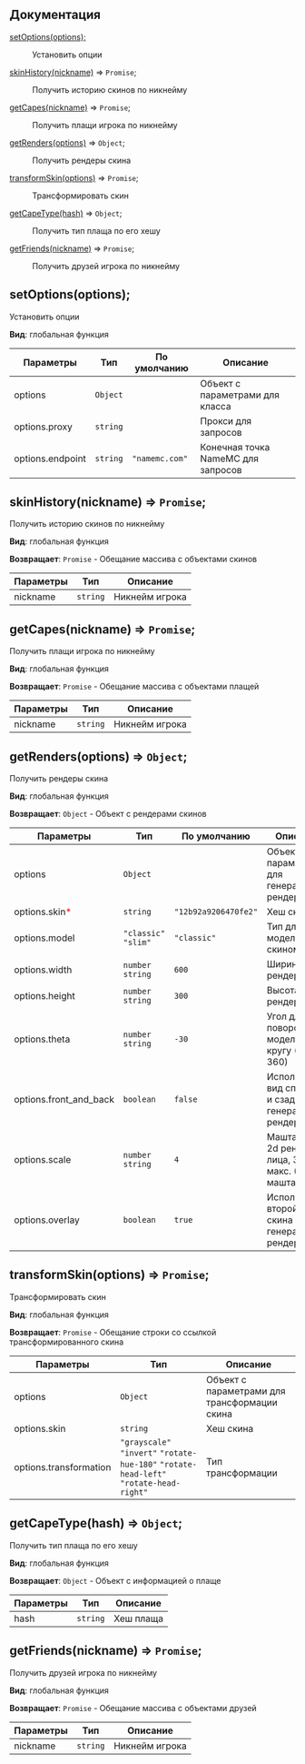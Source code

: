## Документация

<dl>
<dt><a href="#setOptions">setOptions(options);</a></dt>
<dd><p>Установить опции</p>
</dd>
<dt><a href="#skinHistory">skinHistory(nickname)</a> ⇒ <code>Promise</code>;</dt>
<dd><p>Получить историю скинов по никнейму</p>
</dd>
<dt><a href="#getCapes">getCapes(nickname)</a> ⇒ <code>Promise</code>;</dt>
<dd><p>Получить плащи игрока по никнейму</p>
</dd>
<dt><a href="#getRenders">getRenders(options)</a> ⇒ <code>Object</code>;</dt>
<dd><p>Получить рендеры скина</p>
</dd>
<dt><a href="#transformSkin">transformSkin(options)</a> ⇒ <code>Promise</code>;</dt>
<dd><p>Трансформировать скин</p>
</dd>
<dt><a href="#getCapeType">getCapeType(hash)</a> ⇒ <code>Object</code>;</dt>
<dd><p>Получить тип плаща по его хешу</p>
</dd>
<dt><a href="#getFriends">getFriends(nickname)</a> ⇒ <code>Promise</code>;</dt>
<dd><p>Получить друзей игрока по никнейму</p>
</dd>
</dl>

<a name="setOptions"></a>

## setOptions(options);
Установить опции

**Вид**: глобальная функция

| Параметры        | Тип      | По умолчанию   | Описание                           |
| ---------------- | -------- | -------------- | ---------------------------------- |
| options          | `Object` |                | Объект с параметрами для класса    |
| options.proxy    | `string` |                | Прокси для запросов                |
| options.endpoint | `string` | `"namemc.com"` | Конечная точка NameMC для запросов |

<a name="skinHistory"></a>

## skinHistory(nickname) ⇒ <code>Promise</code>;
Получить историю скинов по никнейму

**Вид**: глобальная функция

**Возвращает**: `Promise` - Обещание массива с объектами скинов

| Параметры | Тип      | Описание       |
| --------- | -------- | -------------- |
| nickname  | `string` | Никнейм игрока |

<a name="getCapes"></a>

## getCapes(nickname) ⇒ <code>Promise</code>;
Получить плащи игрока по никнейму

**Вид**: глобальная функция

**Возвращает**: `Promise` - Обещание массива с объектами плащей

| Параметры | Тип      | Описание       |
| --------- | -------- | -------------- |
| nickname  | `string` | Никнейм игрока |

<a name="getRenders"></a>

## getRenders(options) ⇒ <code>Object</code>;
Получить рендеры скина

**Вид**: глобальная функция

**Возвращает**: `Object` - Объект с рендерами скинов

| Параметры                                     | Тип                  | По умолчанию         | Описание                                                     |
| --------------------------------------------- | -------------------- | -------------------- | ------------------------------------------------------------ |
| options                                       | `Object`             |                      | Объект с параметрами для генерации рендеров                  |
| options.skin<span style="color:red;">*</span> | `string`             | `"12b92a9206470fe2"` | Хеш скина                                                    |
| options.model                                 | `"classic"` `"slim"` | `"classic"`          | Тип для модели со скином                                     |
| options.width                                 | `number` `string`    | `600`                | Ширина 3d рендера                                            |
| options.height                                | `number` `string`    | `300`                | Высота 3d рендера                                            |
| options.theta                                 | `number` `string`    | `-30`                | Угол для поворота 3d модели по кругу (-360 - 360)            |
| options.front_and_back                        | `boolean`            | `false`              | Использовать вид спереди и сзади при генерации рендера       |
| options.scale                                 | `number` `string`    | `4`                 | Маштаб для 2d рендера лица, 32 макс. (8px * маштаб)          |
| options.overlay                               | `boolean`            | `true`               | Использовать второй слой скина при генерации 2d рендера лица |

<a name="transformSkin"></a>

## transformSkin(options) ⇒ <code>Promise</code>;
Трансформировать скин

**Вид**: глобальная функция

**Возвращает**: `Promise` - Обещание строки со ссылкой трансформированного скина

| Параметры                                | Тип                                                                                    | Описание                                     |
| ---------------------------------------- | -------------------------------------------------------------------------------------- | -------------------------------------------- |
| options                                  | `Object`                                                                               | Объект с параметрами для трансформации скина |
| options.skin                             | `string`                                                                               | Хеш скина                                    |
| options.transformation                   | `"grayscale"` `"invert"` `"rotate-hue-180"` `"rotate-head-left"` `"rotate-head-right"` | Тип трансформации                            |

<a name="getCapeType"></a>

## getCapeType(hash) ⇒ <code>Object</code>;
Получить тип плаща по его хешу

**Вид**: глобальная функция

**Возвращает**: `Object` - Объект с информацией о плаще

| Параметры | Тип      | Описание  |
| --------- | -------- | --------- |
| hash      | `string` | Хеш плаща |

<a name="getFriends"></a>

## getFriends(nickname) ⇒ <code>Promise</code>;
Получить друзей игрока по никнейму

**Вид**: глобальная функция

**Возвращает**: `Promise` - Обещание массива с объектами друзей

| Параметры | Тип      | Описание        |
| --------- | -------- | --------------- |
| nickname  | `string` | Никнейм игрока  |
